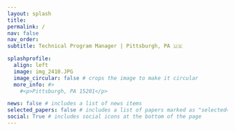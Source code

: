 ```yaml
---
layout: splash
title: 
permalink: /
nav: false
nav_order: 
subtitle: Technical Program Manager | Pittsburgh, PA 🇺🇸

splashprofile:
  align: left
  image: img_2410.JPG
  image_circular: false # crops the image to make it circular
  more_info: #>
    #<p>Pittsburgh, PA 15201</p>

news: false # includes a list of news items
selected_papers: false # includes a list of papers marked as "selected={true}"
social: True # includes social icons at the bottom of the page
--- 
```

